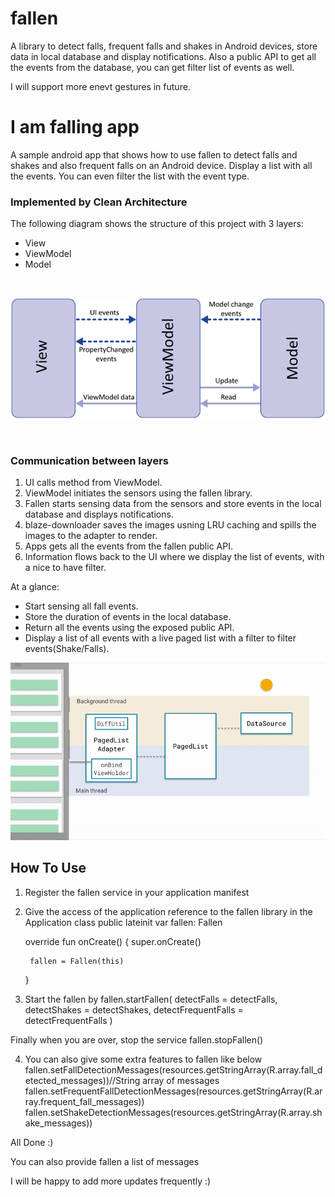 # fallen
A library to detect falls, frequent falls and shakes in Android devices, store data in local database and display notifications. Also a public API
to get all the events from the database, you can get filter list of events as well.

I will support more enevt gestures in future.

# I am falling app
A sample android app that shows how to use fallen to detect falls and shakes and also frequent falls on an Android device.
Display a list with all the events. You can even filter the list with the event type.

### Implemented by Clean Architecture
The following diagram shows the structure of this project with 3 layers:
- View
- ViewModel
- Model

<br>
<p align="center">
  <img src="/documents/raw/mvvm.png"/>
</p>
<br>

### Communication between layers

1. UI calls method from ViewModel.
2. ViewModel initiates the sensors using the fallen library.
3. Fallen starts sensing data from the sensors and store events in the local database and displays notifications.
3. blaze-downloader saves the images usning LRU caching and spills the images to the adapter to render.
4. Apps gets all the events from the fallen public API.
5. Information flows back to the UI where we display the list of events, with a nice to have filter.

At a glance:

- Start sensing all fall events.
- Store the duration of events in the local database.
- Return all the events using the exposed public API.
- Display a list of all events with a live paged list with a filter to filter events(Shake/Falls).

![Example2](documents/raw/pagination.gif)

## How To Use

1. Register the fallen service in your application manifest
    <service android:name="com.example.uzair.fallen.events_service.EventDetectionService" />
    
2. Give the access of the application reference to the fallen library in the Application class
   public lateinit var fallen: Fallen

    override fun onCreate() {
        super.onCreate()

        fallen = Fallen(this)
    }
    
3. Start the fallen by 
        fallen.startFallen(
            detectFalls = detectFalls,
            detectShakes = detectShakes,
            detectFrequentFalls = detectFrequentFalls
        )
        
 Finally when you are over, stop the service
 fallen.stopFallen()
 
 4. You can also give some extra features to fallen like below
        fallen.setFallDetectionMessages(resources.getStringArray(R.array.fall_detected_messages))//String array of messages
        fallen.setFrequentFallDetectionMessages(resources.getStringArray(R.array.frequent_fall_messages))
        fallen.setShakeDetectionMessages(resources.getStringArray(R.array.shake_messages))
    
All Done :)

You can also provide fallen a list of messages 

I will be happy to add more updates frequently :)

